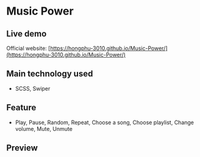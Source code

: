 # Music Power

## Live demo

Official website: [https://hongphu-3010.github.io/Music-Power/](https://hongphu-3010.github.io/Music-Power/)

## Main technology used

- SCSS, Swiper

## Feature

- Play, Pause, Random, Repeat, Choose a song, Choose playlist, Change volume, Mute, Unmute

## Preview
